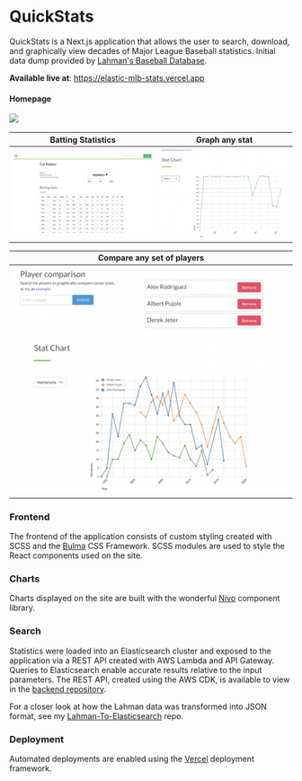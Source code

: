 # QuickStats

QuickStats is a Next.js application that allows the user to search, download, and graphically view decades of Major League Baseball statistics. Initial data dump provided by [Lahman's Baseball Database](http://www.seanlahman.com/baseball-archive/statistics/).

**Available live at**: https://elastic-mlb-stats.vercel.app

#### Homepage

<p float="left">
  <img src="screenshots/home.png" width="600" />
</p>

|          Batting Statistics           |            Graph any stat             |
| :-----------------------------------: | :-----------------------------------: |
| ![](screenshots/cal-ripken-stats.png) | ![](screenshots/cal-ripken-graph.png) |

|  Compare any set of players  |
| :--------------------------: |
| ![](screenshots/compare.png) |

### Frontend

The frontend of the application consists of custom styling created with SCSS and the [Bulma](https://bulma.io) CSS Framework. SCSS modules are used to style the React components used on the site.

### Charts

Charts displayed on the site are built with the wonderful [Nivo](https://nivo.rocks) component library.

### Search

Statistics were loaded into an Elasticsearch cluster and exposed to the application via a REST API created with AWS Lambda and API Gateway. Queries to Elasticsearch enable accurate results relative to the input parameters. The REST API, created using the AWS CDK, is available to view in the [backend repository](https://github.com/billycastelli/MLB-Stats-cdk).

For a closer look at how the Lahman data was transformed into JSON format, see my [Lahman-To-Elasticsearch](https://github.com/billycastelli/Lahman-to-Elasticsearch) repo.

### Deployment

Automated deployments are enabled using the [Vercel](https://vercel.com/) deployment framework.
